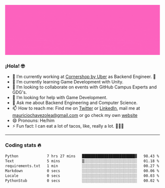 ![Banner](banner.gif)

### ¡Hola! 🤓

- 🔭 I’m currently working at [Cornershop by Uber](https://cornershopapp.com) as Backend Engineer. 🥑
- 🌱 I’m currently learning Game Development with Unity.
- 👯 I’m looking to collaborate on events with GitHub Campus Experts and GDG's.
- 🤔 I’m looking for help with Game Development.
- 💬 Ask me about Backend Engineering and Computer Science.
- 📫 How to reach me: Find me on [Twitter](https://twitter.com/ultr4nerd) or [LinkedIn](https://www.linkedin.com/in/ultr4nerd), mail me at [mauriciochavezolea@gmail.com](mailto:mauriciochavezolea@gmail.com) or go check my own [website](mauriciochavez.dev)
- 😄 Pronouns: He/him
- ⚡ Fun fact: I can eat a lot of tacos, like, really a lot. 🌮🌮🌮

---

### Coding stats 🔥

<!--START_SECTION:waka-->

```text
Python             7 hrs 27 mins   ████████████████████████▓   98.43 %
Text               5 mins          ▒░░░░░░░░░░░░░░░░░░░░░░░░   01.18 %
requirements.txt   1 min           ░░░░░░░░░░░░░░░░░░░░░░░░░   00.27 %
Markdown           0 secs          ░░░░░░░░░░░░░░░░░░░░░░░░░   00.06 %
Locale             0 secs          ░░░░░░░░░░░░░░░░░░░░░░░░░   00.03 %
PythonStub         0 secs          ░░░░░░░░░░░░░░░░░░░░░░░░░   00.02 %
```

<!--END_SECTION:waka-->
